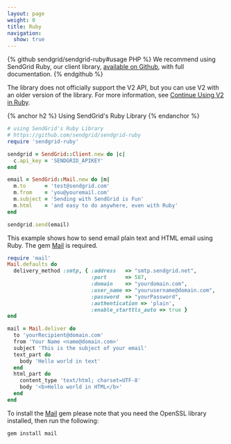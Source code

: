 ```yaml
---
layout: page
weight: 0
title: Ruby
navigation:
  show: true
---
```


{% github sendgrid/sendgrid-ruby#usage PHP %} We recommend using SendGrid Ruby, our client library, <a href="https://github.com/sendgrid/sendgrid-ruby">available on Github</a>, with full documentation. {% endgithub %}

<call-out>

The library does not officially support the V2 API, but you can use V2 with an older version of the library. For more information, see [Continue Using V2 in Ruby](https://github.com/sendgrid/sendgrid-ruby/blob/master/TROUBLESHOOTING.md#v2).

</call-out>

{% anchor h2 %} Using SendGrid's Ruby Library {% endanchor %}
```ruby
# using SendGrid's Ruby Library
# https://github.com/sendgrid/sendgrid-ruby
require 'sendgrid-ruby'

sendgrid = SendGrid::Client.new do |c|
  c.api_key = 'SENDGRID_APIKEY'
end

email = SendGrid::Mail.new do |m|
  m.to      = 'test@sendgrid.com'
  m.from    = 'you@youremail.com'
  m.subject = 'Sending with SendGrid is Fun'
  m.html    = 'and easy to do anywhere, even with Ruby'
end

sendgrid.send(email)
```

This example shows how to send email plain text and HTML email using Ruby. The gem [Mail](https://github.com/mikel/mail) is required.

```ruby
require 'mail'
Mail.defaults do
  delivery_method :smtp, { :address   => "smtp.sendgrid.net",
                           :port      => 587,
                           :domain    => "yourdomain.com",
                           :user_name => "yourusername@domain.com",
                           :password  => "yourPassword",
                           :authentication => 'plain',
                           :enable_starttls_auto => true }
end

mail = Mail.deliver do
  to 'yourRecipient@domain.com'
  from 'Your Name <name@domain.com>'
  subject 'This is the subject of your email'
  text_part do
    body 'Hello world in text'
  end
  html_part do
    content_type 'text/html; charset=UTF-8'
    body '<b>Hello world in HTML</b>'
  end
end
```

 To install the [Mail](https://github.com/mikel/mail) gem please note that you need the OpenSSL library installed, then run the following:

```bash
gem install mail
```
